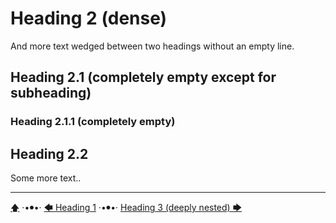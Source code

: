 # Heading 2 (dense)
And more text wedged between two headings without an empty line.
## Heading 2.1 (completely empty except for subheading)
### Heading 2.1.1 (completely empty)
## Heading 2.2

Some more text..



---

[🡅](./toc.md) ·•⦁•· [🡄 Heading 1](./Heading-1.md) ·•⦁•· [Heading 3 (deeply nested) 🡆](./Heading-3-deeply-nested.md)